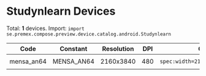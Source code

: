 # Studynlearn Devices

Total: **1** devices. Import: `import se.premex.compose.preview.device.catalog.android.Studynlearn`

| Code | Constant | Resolution | DPI | Compose Spec | Preview Usage |
|------|----------|------------|-----|-------------|---------------|
| mensa_an64 | MENSA_AN64 | 2160x3840 | 480 | `spec:width=2160px,height=3840px,dpi=480` | `@Preview(device = Studynlearn.MENSA_AN64)` |

<!-- Generated automatically. Do not edit manually. -->
